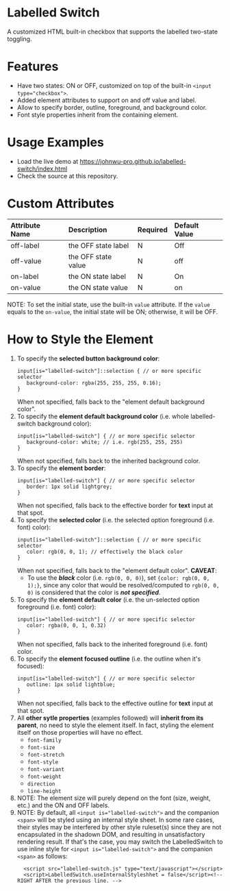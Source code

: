 # Labelled Switch

A customized HTML built-in checkbox that supports the labelled two-state toggling.

# Features
+ Have two states: ON or OFF, customized on top of the built-in `<input type="checkbox">`.
+ Added element attributes to support on and off value and label.
+ Allow to specify border, outline, foreground, and background color.
+ Font style properties inherit from the containing element.

# Usage Examples
+ Load the live demo at https://johnwu-pro.github.io/labelled-switch/index.html
+ Check the source at this repository.

# Custom Attributes
| Attribute Name | Description | Required | Default Value |
|:---|:---|:---|:---|
| off-label | the OFF state label | N | Off |
| off-value | the OFF state value | N | off |
| on-label | the ON state label | N | On |
| on-value | the ON state value | N | on |

NOTE: To set the initial state, use the built-in `value` attribute. If the `value` equals to the `on-value`, the initial state will be ON; otherwise, it will be OFF.

# How to Style the Element
1. To specify the **selected button background color**:
   ```
   input[is="labelled-switch"]::selection { // or more specific selector
      background-color: rgba(255, 255, 255, 0.16);
   }
   ```
   When not specified, falls back to the "element default background color".
1. To specify the **element default background color** (i.e. whole labelled-switch background color):
   ```
   input[is="labelled-switch"] { // or more specific selector
      background-color: white; // i.e. rgb(255, 255, 255)
   }
   ```
   When not specified, falls back to the inherited background color.
1. To specify the **element border**:
   ```
   input[is="labelled-switch"] { // or more specific selector
      border: 1px solid lightgrey;
   }
   ```
   When not specified, falls back to the effective border for **text** input at that spot.
1. To specify the **selected color** (i.e. the selected option foreground (i.e. font) color):
   ```
   input[is="labelled-switch"]::selection { // or more specific selector
      color: rgb(0, 0, 1); // effectively the black color
   }
   ```
   When not specified, falls back to the "element default color".
   **CAVEAT**:
   * To use the ***black*** color (i.e. `rgb(0, 0, 0)`), set `{color: rgb(0, 0, 1);}`, since any color that would be resolved/computed to `rgb(0, 0, 0)` is considered that the color is ***not specified***.
1. To specify the **element default color** (i.e. the un-selected option foreground (i.e. font) color):
   ```
   input[is="labelled-switch"] { // or more specific selector
      color: rgba(0, 0, 1, 0.32)
   }
   ```
   When not specified, falls back to the inherited foreground (i.e. font) color.<br/>
1. To specify the **element focused outline** (i.e. the outline when it's focused):
   ```
   input[is="labelled-switch"] { // or more specific selector
      outline: 1px solid lightblue;
   }
   ```
   When not specified, falls back to the effective outline for **text** input at that spot.
1. All **other sytle properties** (examples followed) will **inherit from its parent**, no need to style the element itself. 
   In fact, styling the element itself on those properties will have no effect.
    * `font-family`
    * `font-size`
    * `font-stretch`
    * `font-style`
    * `font-variant`
    * `font-weight`
    * `direction`
    * `line-height`
1. NOTE: The element size will purely depend on the font (size, weight, etc.) and the ON and OFF labels.
1. NOTE: By default, all `<input is="labelled-switch">` and the companion `<span>` will be styled using an internal style sheet. In some rare cases, their styles may be interfered by other style ruleset(s) since they are not encapsulated in the shadown DOM, and resulting in unsatisfactory rendering result. If that's the case, you may switch the LabelledSwitch to use inline style for `<input is="labelled-switch">` and the companion `<span>` as follows:
   ```
     <script src="labelled-switch.js" type="text/javascript"></script>
     <script>LabelledSwitch.useInternalStyleshhet = false</script><!--  RIGHT AFTER the previous line. -->
   ```
